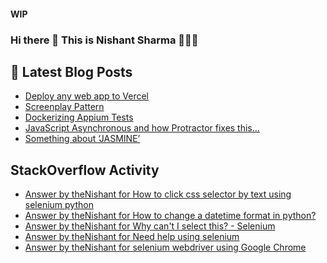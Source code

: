 #### WIP
### Hi there 👋  This is Nishant Sharma 🧑🏼‍🎤

## 📕 Latest Blog Posts
<!-- BLOG-POST-LIST:START -->
- [Deploy any web app to Vercel](https://dev.to/thenishant/deploy-any-web-app-to-vercel-1ka8)
- [Screenplay Pattern](https://medium.com/testvagrant/screenplay-pattern-3490c7f0c23c?source=rss-97b0bdcd7e66------2)
- [Dockerizing Appium Tests](https://medium.com/testvagrant/dockerizing-appium-tests-c9696809afec?source=rss-97b0bdcd7e66------2)
- [JavaScript Asynchronous and how Protractor fixes this…](https://medium.com/testvagrant/javascript-asynchronous-and-how-protractor-fixes-this-7ae5ff90f4f?source=rss-97b0bdcd7e66------2)
- [Something about ‘JASMINE’](https://medium.com/testvagrant/something-about-jasmine-74172cdb3e89?source=rss-97b0bdcd7e66------2)
<!-- BLOG-POST-LIST:END -->


## StackOverflow Activity
<!-- STACKOVERFLOW:START -->
- [Answer by theNishant for How to click css selector by text using selenium python](https://stackoverflow.com/questions/64422617/how-to-click-css-selector-by-text-using-selenium-python/64423145#64423145)
- [Answer by theNishant for How to change a datetime format in python?](https://stackoverflow.com/questions/64137532/how-to-change-a-datetime-format-in-python/64137672#64137672)
- [Answer by theNishant for Why can't I select this? - Selenium](https://stackoverflow.com/questions/64096271/why-cant-i-select-this-selenium/64098566#64098566)
- [Answer by theNishant for Need help using selenium](https://stackoverflow.com/questions/63956311/need-help-using-selenium/63957078#63957078)
- [Answer by theNishant for selenium webdriver using Google Chrome](https://stackoverflow.com/questions/63895791/selenium-webdriver-using-google-chrome/63896626#63896626)
<!-- STACKOVERFLOW:END -->
